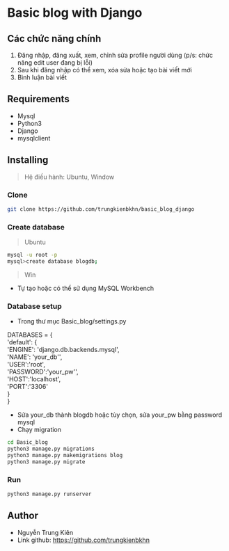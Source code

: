 # Basic blog with Django

## Các chức năng chính

1. Đăng nhập, đăng xuất, xem, chỉnh sửa profile người dùng 
   (p/s: chức năng edit user đang bị lỗi)
2. Sau khi đăng nhập có thể xem, xóa sửa hoặc tạo bài viết mới
3. Bình luận bài viết

## Requirements

- Mysql
- Python3
- Django
- mysqlclient

## Installing

> Hệ điều hành: Ubuntu, Window

### Clone

```bash
git clone https://github.com/trungkienbkhn/basic_blog_django
```

### Create database

>Ubuntu

```bash 
mysql -u root -p
mysql>create database blogdb;
```
>Win

- Tự tạo hoặc có thể sử dụng MySQL Workbench

### Database setup

- Trong thư mục Basic_blog/settings.py 

DATABASES = {  
    'default': {  
        'ENGINE': 'django.db.backends.mysql',  
        'NAME': 'your_db'',  
        'USER':'root',  
        'PASSWORD':'your_pw'',  
        'HOST':'localhost',  
        'PORT':'3306'  
    }  
} 

- Sửa your_db thành blogdb hoặc tùy chọn, sửa your_pw bằng password mysql
- Chạy migration

```bash
cd Basic_blog
python3 manage.py migrations
python3 manage.py makemigrations blog
python3 manage.py migrate
```

### Run

```bash
python3 manage.py runserver
```

## Author

- Nguyễn Trung Kiên
- Link github: https://github.com/trungkienbkhn


